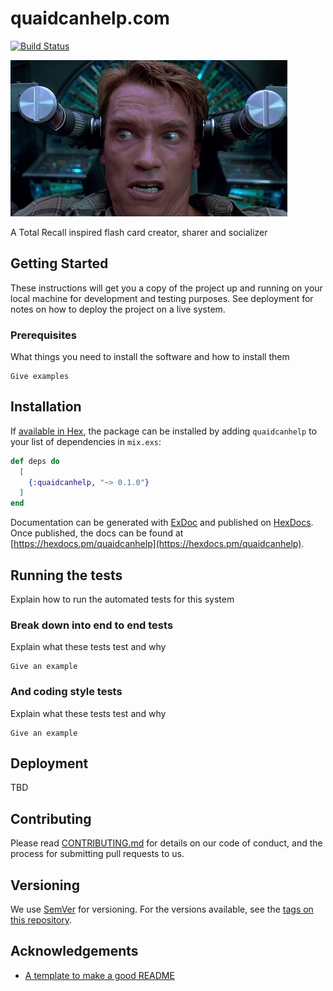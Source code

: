 # quaidcanhelp.com

[![Build Status](https://travis-ci.com/yuhonas/quaidcanhelp.com.svg?branch=master)](https://travis-ci.com/yuhonas/quaidcanhelp.com)

![total recall](./screenshot.jpg)

A Total Recall inspired flash card creator, sharer and socializer

## Getting Started

These instructions will get you a copy of the project up and running on your local machine for development and testing purposes. See deployment for notes on how to deploy the project on a live system.

### Prerequisites

What things you need to install the software and how to install them

```
Give examples
```

## Installation

If [available in Hex](https://hex.pm/docs/publish), the package can be installed
by adding `quaidcanhelp` to your list of dependencies in `mix.exs`:

```elixir
def deps do
  [
    {:quaidcanhelp, "~> 0.1.0"}
  ]
end
```

Documentation can be generated with [ExDoc](https://github.com/elixir-lang/ex_doc)
and published on [HexDocs](https://hexdocs.pm). Once published, the docs can
be found at [https://hexdocs.pm/quaidcanhelp](https://hexdocs.pm/quaidcanhelp).


## Running the tests

Explain how to run the automated tests for this system

### Break down into end to end tests

Explain what these tests test and why

```
Give an example
```

### And coding style tests

Explain what these tests test and why

```
Give an example
```

## Deployment

TBD


## Contributing

Please read [CONTRIBUTING.md](https://gist.github.com/PurpleBooth/b24679402957c63ec426) for details on our code of conduct, and the process for submitting pull requests to us.

## Versioning

We use [SemVer](http://semver.org/) for versioning. For the versions available, see the [tags on this repository](https://github.com/your/project/tags). 


## Acknowledgements

* [A template to make a good README](https://gist.github.com/PurpleBooth/109311bb0361f32d87a2)

